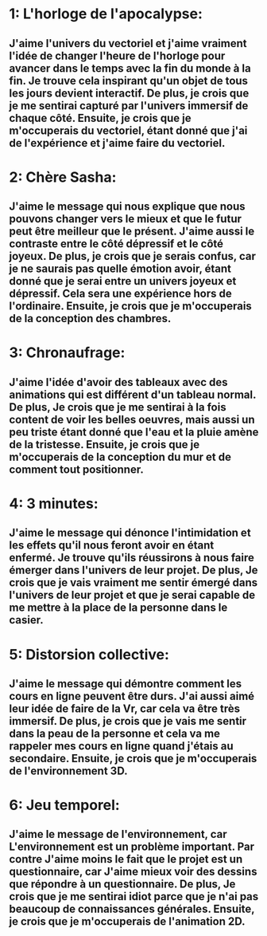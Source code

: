 # 1: L'horloge de l'apocalypse: 
## J'aime l'univers du vectoriel et j'aime vraiment l'idée de changer l'heure de l'horloge pour avancer dans le temps avec la fin du monde à la fin. Je trouve cela inspirant qu'un objet de tous les jours devient interactif. De plus, je crois que je me sentirai capturé par l'univers immersif de chaque côté. Ensuite, je crois que je m'occuperais du vectoriel, étant donné que j'ai de l'expérience et j'aime faire du vectoriel.

# 2: Chère Sasha: 
## J'aime le message qui nous explique que nous pouvons changer vers le mieux et que le futur peut être meilleur que le présent. J'aime aussi le contraste entre le côté dépressif et le côté joyeux. De plus, je crois que je serais confus, car je ne saurais pas quelle émotion avoir, étant donné que je serai entre un univers joyeux et dépressif. Cela sera une expérience hors de l'ordinaire. Ensuite, je crois que je m'occuperais de la conception des chambres.

# 3: Chronaufrage:
## J'aime l'idée d'avoir des tableaux avec des animations qui est différent d'un tableau normal. De plus, Je crois que je me sentirai à la fois content de voir les belles oeuvres, mais aussi un peu triste étant donné que l'eau et la pluie amène de la tristesse. Ensuite, je crois que je m'occuperais de la conception du mur et de comment tout positionner.

# 4: 3 minutes: 
##  J'aime le message qui dénonce l'intimidation et les effets qu'il nous feront avoir en étant enfermé. Je trouve qu'ils réussirons à nous faire émerger dans l'univers de leur projet. De plus, Je crois que je vais vraiment me sentir émergé dans l'univers de leur projet et que je serai capable de me mettre à la place de la personne dans le casier.

# 5: Distorsion collective:
## J'aime le message qui démontre comment les cours en ligne peuvent être durs. J'ai aussi aimé leur idée de faire de la Vr, car cela va être très immersif. De plus, je crois que je vais me sentir dans la peau de la personne et cela va me rappeler mes cours en ligne quand j'étais au secondaire. Ensuite, je crois que je m'occuperais de l'environnement 3D.


# 6: Jeu temporel:
## J'aime le message de l'environnement, car L'environnement est un problème important. Par contre J'aime moins le fait que le projet est un questionnaire, car J'aime mieux voir des dessins que répondre à un questionnaire. De plus, Je crois que je me sentirai idiot parce que je n'ai pas beaucoup de connaissances générales. Ensuite, je crois que je m'occuperais de l'animation 2D.
